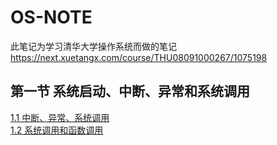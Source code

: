 # OS-NOTE
此笔记为学习清华大学操作系统而做的笔记 https://next.xuetangx.com/course/THU08091000267/1075198


## 第一节 系统启动、中断、异常和系统调用
[1.1 中断、异常、系统调用](https://github.com/sikaoreed/OS-NOTE/blob/master/note1/%E4%B8%AD%E6%96%AD%E3%80%81%E5%BC%82%E5%B8%B8%E3%80%81%E7%B3%BB%E7%BB%9F%E8%B0%83%E7%94%A8.md)  
[1.2 系统调用和函数调用](https://github.com/sikaoreed/OS-NOTE/blob/master/note1/%E7%B3%BB%E7%BB%9F%E8%B0%83%E7%94%A8%E5%92%8C%E5%87%BD%E6%95%B0%E8%B0%83%E7%94%A8.md)

